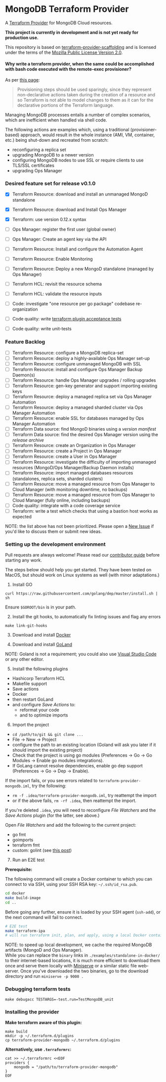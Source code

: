 MongoDB Terraform Provider
===================================

A [Terraform Provider](https://www.terraform.io/docs/providers/index.html) for MongoDB Cloud resources.

**This project is currently in development and is not yet ready for production use.**

This repository is based on [terraform-provider-scaffolding](https://github.com/terraform-providers/terraform-provider-scaffolding) 
and is licensed under the terms of the [Mozilla Public License Version 2.0](https://www.mozilla.org/en-US/MPL/2.0/).


#### Why write a terraform provider, when the same could be accomplished with bash code executed with the remote-exec provisioner?

As per [this page](https://www.terraform.io/docs/configuration/resources.html#provisioner-and-connection-resource-provisioners): 
> Provisioning steps should be used sparingly, since they represent non-declarative actions taken during the creation of a resource and so Terraform is not able to model changes to them as it can for the declarative portions of the Terraform language.

Managing MongoDB processes entails a number of complex scenarios, which are inefficient when handled via shell code.

The following actions are examples which, using a traditional (provisioner-based) approach, would result in the whole instance (AMI, VM, container, etc.) being shut-down and recreated from scratch:
- reconfiguring a replica set
- upgrading MongoDB to a newer version
- configuring MongoDB nodes to use SSL or require clients to use TLS/SSL certificates
- upgrading Ops Manager


### Desired feature set for release v0.1.0

- [x] Terraform Resource: download and install an unmanaged MongoD standalone
- [x] Terraform Resource: download and Install Ops Manager
- [x] Terraform: use version 0.12.x syntax
- [ ] Ops Manager: register the first user (global owner)
- [ ] Ops Manager: Create an agent key via the API
- [ ] Terraform Resource: Install and configure the Automation Agent
- [ ] Terraform Resource: Enable Monitoring
- [ ] Terraform Resource: Deploy a new MongoD standalone (managed by Ops Manager)
- [ ] Terraform HCL: revisit the resource schema
- [ ] Terraform HCL: validate the resource inputs
- [ ] Code: investigate "one resource per go package" codebase re-organization
- [ ] Code quality: write [terraform plugin acceptance tests](https://www.terraform.io/docs/extend/testing/index.html)
- [ ] Code quality: write unit-tests


### Feature Backlog

- [ ] Terraform Resource: configure a MongoDB replica-set
- [ ] Terraform Resource: deploy a highly-available Ops Manager set-up
- [ ] Terraform Resource: configure unmanaged MongoDB with SSL
- [ ] Terraform Resource: install and configure Ops Manager Backup Daemon(s)
- [ ] Terraform Resource: handle Ops Manager upgrades / rolling upgrades
- [ ] Terraform Resource: gen-key generator and support importing existing keys
- [ ] Terraform Resource: deploy a managed replica set via Ops Manager Automation
- [ ] Terraform Resource: deploy a managed sharded cluster via Ops Manager Automation
- [ ] Terraform Resource: enable SSL for databases managed by Ops Manager Automation
- [ ] Terraform Data source: find MongoD binaries using a _version manifest_
- [ ] Terraform Data source: find the desired Ops Manager version using the _release archive_ 
- [ ] Terraform Resource: create an Organization in Ops Manager
- [ ] Terraform Resource: create a Project in Ops Manager
- [ ] Terraform Resource: create a User in Ops Manager
- [ ] Terraform Resource: investigate the difficulty of importing unmanaged resources (MongoD/Ops Manager/Backup Daemon installs)
- [ ] Terraform Resource: import managed databases resources (standalones, replica sets, sharded clusters)
- [ ] Terraform Resource: move a managed resource from Ops Manager to Cloud Manager (with monitoring downtime, no backups)
- [ ] Terraform Resource: move a managed resource from Ops Manager to Cloud Manager (fully online, including backups)
- [ ] Code quality: integrate with a code coverage service
- [ ] Terraform: write a test which checks that using a bastion host works as expected

NOTE: the list above has not been prioritized. Please open a [New Issue](https://github.com/mongodb-labs/terraform-provider-mongodb/issues/new)
if you'd like to discuss them or submit new ideas.


### Setting up the development environment

Pull requests are always welcome! Please read our [contributor guide](./CONTRIB.md) before starting any work.  

The steps below should help you get started.  They have been tested on MacOS, but should work on Linux systems as well (with minor adaptations.)

1. Install GO
```
curl https://raw.githubusercontent.com/golang/dep/master/install.sh | sh
```

Ensure `$GOROOT/bin` is in your path.

2. Install the git hooks, to automatically fix linting issues and flag any errors 

`make link-git-hooks`

3. Download and install [Docker](https://hub.docker.com/editions/community/docker-ce-desktop-mac)

4. Download and install [GoLand](https://www.jetbrains.com/go/nextversion/)

NOTE: Goland is not a requirement; you could also use [Visual Studio Code](https://code.visualstudio.com/) or any other editor.

5. Install the following plugins
- Hashicorp Terraform HCL
- Makefile support
- Save actions
- Docker
- then restart GoLand
- and configure _Save Actions_ to:
  - reformat your code 
  - and to optimize imports

6. Import the project

- `cd /path/to/git && git clone ...`
- File -> New -> Project
- configure the path to an existing location (Goland will ask you later if it should import the existing project)
- Check that the project is using go modules (Preferences -> Go -> Go Modules -> Enable go modules integrations).
- If GoLang cannot resolve dependencies, enable go dep support (Preferences -> Go -> Dep -> Enable).

If the import fails, or you see errors related to `terraform-provider-mongodb.iml`, try the following:
- `rm -f .idea/terraform-provider-mongodb.iml`, try reattempt the import
- or if the above fails, `rm -rf .idea`, then reattempt the import.

If you're deleted `.idea`, you will need to reconfigure _File Watchers_ and the _Save Actions_ plugin (for the latter, see above.)

Open _File Watchers_ and add the following to the current project:
  - go fmt
  - goimports
  - terraform fmt
  - custom: golint (see [this post](https://github.com/vmware/dispatch/wiki/Configure-GoLand-with-golint))

7. Run an E2E test

**Prerequisite:**

The following command will create a Docker container to which you can connect to via SSH, using your SSH RSA key: `~/.ssh/id_rsa.pub`.

```bash
cd docker
make build-image
cd ..
```

Before going any further, ensure it is loaded by your SSH agent (`ssh-add`), or the next command will fail to connect. 

```bash
# E2E test
make terraform-ipa
# will run terraform init, plan, and apply, using a local Docker container
```

NOTE: to speed up local development, we cache the required MongoDB artifacts (MongoD and Ops Manager).  
While you can replace the `binary` links in `./examples/standalone-in-docker/` to their internet-based locations, 
it is much more efficient to download them once and serve them locally with [Miniserve](https://formulae.brew.sh/formula/miniserve)
or a similar static file web-server.  Once you've downloaded the two binaries, go to the download directory and run `miniserve -p 9000 .`


### Debugging terraform tests

```
make debugacc TESTARGS=-test.run=TestMongoDB_unit
```


### Installing the provider

**Make terraform aware of this plugin:**

```
make build
mkdir -p ~/.terraform.d/plugins
cp terraform-provider-mongodb ~/.terraform.d/plugins
```

**Alternatively, use `.terraformrc`:**

```
cat >> ~/.terraformrc <<EOF
providers {
    mongodb = "/path/to/terraform-provider-mongodb"
}
EOF
```
